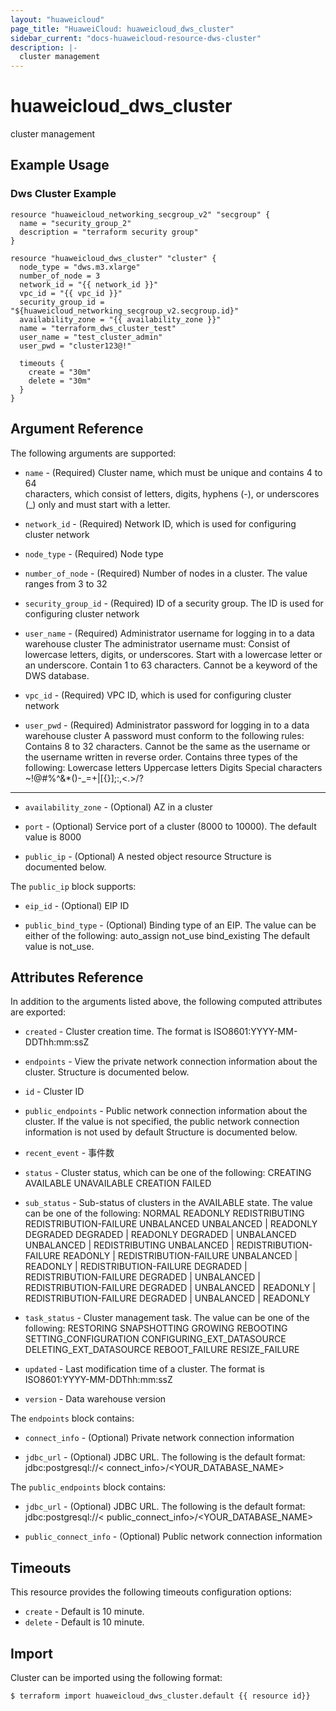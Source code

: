 ```yaml
---
layout: "huaweicloud"
page_title: "HuaweiCloud: huaweicloud_dws_cluster"
sidebar_current: "docs-huaweicloud-resource-dws-cluster"
description: |-
  cluster management
---
```


# huaweicloud\_dws\_cluster

cluster management

## Example Usage

### Dws Cluster Example

```hcl
resource "huaweicloud_networking_secgroup_v2" "secgroup" {
  name = "security_group_2"
  description = "terraform security group"
}

resource "huaweicloud_dws_cluster" "cluster" {
  node_type = "dws.m3.xlarge"
  number_of_node = 3
  network_id = "{{ network_id }}"
  vpc_id = "{{ vpc_id }}"
  security_group_id = "${huaweicloud_networking_secgroup_v2.secgroup.id}"
  availability_zone = "{{ availability_zone }}"
  name = "terraform_dws_cluster_test"
  user_name = "test_cluster_admin"
  user_pwd = "cluster123@!"

  timeouts {
    create = "30m"
    delete = "30m"
  }
}
```

## Argument Reference

The following arguments are supported:

* `name` -
  (Required)
  Cluster name, which must be unique and contains 4 to 64    
  characters, which consist of letters, digits, hyphens (-), or
  underscores         (_) only and must start with a letter.

* `network_id` -
  (Required)
  Network ID, which is used for configuring cluster     network

* `node_type` -
  (Required)
  Node type

* `number_of_node` -
  (Required)
  Number of nodes in a cluster. The value ranges     from 3 to 32

* `security_group_id` -
  (Required)
  ID of a security group. The ID is used for     configuring cluster
  network

* `user_name` -
  (Required)
  Administrator username for logging in to a data warehouse cluster The
  administrator username must:  Consist of lowercase letters, digits,
  or underscores.  Start with a lowercase letter or an underscore. 
  Contain 1 to 63 characters.  Cannot be a keyword of the DWS database.

* `vpc_id` -
  (Required)
  VPC ID, which is used for configuring cluster network

* `user_pwd` -
  (Required)
  Administrator password for logging in to a data warehouse cluster  A
  password must conform to the following rules:  Contains 8 to 32
  characters.  Cannot be the same as the username or the username
  written in reverse order.  Contains three types of the following: 
  Lowercase letters  Uppercase letters  Digits  Special characters
  ~!@#%^&*()-_=+|[{}];:,<.>/?

- - -

* `availability_zone` -
  (Optional)
  AZ in a cluster

* `port` -
  (Optional)
  Service port of a cluster (8000 to 10000). The default     value is
  8000

* `public_ip` -
  (Optional)
  A nested object resource Structure is documented below.

The `public_ip` block supports:

* `eip_id` -
  (Optional)
  EIP ID

* `public_bind_type` -
  (Optional)
  Binding type of an EIP. The value can be either of the following:
   auto_assign  not_use  bind_existing  The default value is
  not_use.

## Attributes Reference

In addition to the arguments listed above, the following computed attributes are exported:

* `created` -
  Cluster creation time. The format is     ISO8601:YYYY-MM-DDThh:mm:ssZ

* `endpoints` -
  View the private network connection information about the    
  cluster. Structure is documented below.

* `id` -
  Cluster ID

* `public_endpoints` -
  Public network connection information about the cluster.     If the
  value is not specified, the public network connection information is 
         not used by default Structure is documented below.

* `recent_event` -
  事件数

* `status` -
  Cluster status, which can be one of the following:  CREATING 
  AVAILABLE  UNAVAILABLE  CREATION FAILED

* `sub_status` -
  Sub-status of clusters in the AVAILABLE state. The value can be one
  of the following:  NORMAL  READONLY  REDISTRIBUTING 
  REDISTRIBUTION-FAILURE  UNBALANCED  UNBALANCED | READONLY  DEGRADED 
  DEGRADED | READONLY  DEGRADED | UNBALANCED  UNBALANCED |
  REDISTRIBUTING  UNBALANCED | REDISTRIBUTION-FAILURE  READONLY |
  REDISTRIBUTION-FAILURE  UNBALANCED | READONLY |
  REDISTRIBUTION-FAILURE  DEGRADED | REDISTRIBUTION-FAILURE  DEGRADED |
  UNBALANCED | REDISTRIBUTION-FAILURE  DEGRADED | UNBALANCED | READONLY
  | REDISTRIBUTION-FAILURE  DEGRADED | UNBALANCED | READONLY

* `task_status` -
  Cluster management task. The value can be one of the following: 
  RESTORING  SNAPSHOTTING  GROWING  REBOOTING  SETTING_CONFIGURATION 
  CONFIGURING_EXT_DATASOURCE  DELETING_EXT_DATASOURCE  REBOOT_FAILURE 
  RESIZE_FAILURE

* `updated` -
  Last modification time of a cluster. The format is    
  ISO8601:YYYY-MM-DDThh:mm:ssZ

* `version` -
  Data warehouse version

The `endpoints` block contains:

* `connect_info` -
  (Optional)
  Private network connection information

* `jdbc_url` -
  (Optional)
  JDBC URL. The following is the default format:             
  jdbc:postgresql://< connect_info>/<YOUR_DATABASE_NAME>

The `public_endpoints` block contains:

* `jdbc_url` -
  (Optional)
  JDBC URL. The following is the default format:             
  jdbc:postgresql://< public_connect_info>/<YOUR_DATABASE_NAME>

* `public_connect_info` -
  (Optional)
  Public network connection information

## Timeouts

This resource provides the following timeouts configuration options:
- `create` - Default is 10 minute.
- `delete` - Default is 10 minute.

## Import

Cluster can be imported using the following format:

```
$ terraform import huaweicloud_dws_cluster.default {{ resource id}}
```
